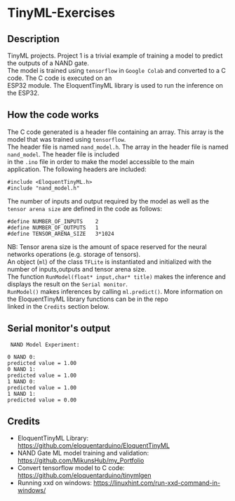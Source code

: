 # TinyML-Exercises  

## Description  
TinyML projects. Project 1 is a trivial example of training a model to predict the outputs of a NAND gate.  
The model is trained using ``tensorflow`` in ``Google Colab`` and converted to a C code. The C code is executed on an  
ESP32 module. The EloquentTinyML library is used to run the inference on the ESP32.   

## How the code works  
The C code generated is a header file containing an array. This array is the model that was trained using ``tensorflow``.  
The header file is named ``nand_model.h``. The array in the header file is named ``nand_model``. The header file is included  
in the ``.ino`` file in order to make the model accessible to the main application. The following headers are included:  

```
#include <EloquentTinyML.h>
#include "nand_model.h"
```  
The number of inputs and output required by the model as well as the ``tensor arena size`` are defined in the code as follows:  

```
#define NUMBER_OF_INPUTS    2
#define NUMBER_OF_OUTPUTS   1
#define TENSOR_ARENA_SIZE   3*1024
```

NB: Tensor arena size is the amount of space reserved for the neural networks operations (e.g. storage of tensors).  
An object (``ml``) of the class ``TFLite`` is instantiated and initialized with the number of inputs,outputs and tensor arena size.  
The function ``RunModel(float* input,char* title)`` makes the inference and displays the result on the ``Serial monitor``.  
``RunModel()`` makes inferences by calling ``ml.predict()``. More information on the EloquentTinyML library functions can be in the repo  
linked in the ``Credits`` section below.  

## Serial monitor's output  
```
 NAND Model Experiment: 

0 NAND 0: 
predicted value = 1.00
0 NAND 1: 
predicted value = 1.00
1 NAND 0: 
predicted value = 1.00
1 NAND 1: 
predicted value = 0.00
```

## Credits  
- EloquentTinyML Library: https://github.com/eloquentarduino/EloquentTinyML  
- NAND Gate ML model training and validation: https://github.com/MikunsHub/my_Portfolio  
- Convert tensorflow model to C code: https://github.com/eloquentarduino/tinymlgen  
- Running xxd on windows: https://linuxhint.com/run-xxd-command-in-windows/  

